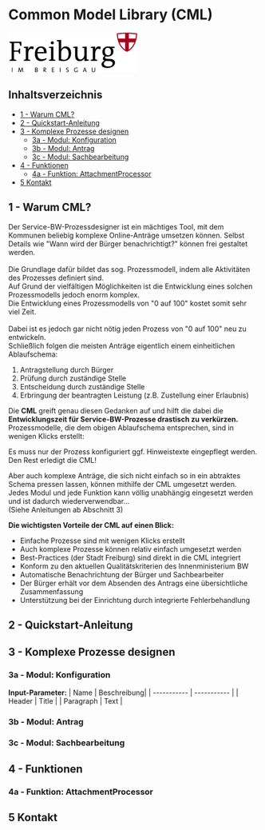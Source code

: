 # Common Model Library (CML) 
![Logo of Stadt Freiburg i. Br.](/img/logo_freiburg.gif) 

## Inhaltsverzeichnis
- [1 - Warum CML?](#1---warum-cml-)
- [2 - Quickstart-Anleitung](#2---quickstart-anleitung)
- [3 - Komplexe Prozesse designen](#3---komplexe-prozesse-designen)
   - [3a - Modul: Konfiguration](#3a---modul--konfiguration)
   - [3b - Modul: Antrag](#3b---modul--antrag)
   - [3c - Modul: Sachbearbeitung](#3c---modul--sachbearbeitung)
- [4 - Funktionen](#4---funktionen)
   - [4a - Funktion: AttachmentProcessor](#4a---funktion--attachmentprocessor)
- [5 Kontakt](#5-kontakt)

## 1 - Warum CML?
Der Service-BW-Prozessdesigner ist ein mächtiges Tool, mit dem Kommunen beliebig komplexe Online-Anträge umsetzen können.
Selbst Details wie "Wann wird der Bürger benachrichtigt?" können frei gestaltet werden.\
\
Die Grundlage dafür bildet das sog. Prozessmodell, indem alle Aktivitäten des Prozesses definiert sind.\
Auf Grund der vielfältigen Möglichkeiten ist die Entwicklung eines solchen Prozessmodells jedoch enorm komplex.\
Die Entwicklung eines Prozessmodells von "0 auf 100" kostet somit sehr viel Zeit.\
\
Dabei ist es jedoch gar nicht nötig jeden Prozess von "0 auf 100" neu zu entwickeln.\
Schließlich folgen die meisten Anträge eigentlich einem einheitlichen Ablaufschema:

1. Antragstellung durch Bürger
2. Prüfung durch zuständige Stelle
3. Entscheidung durch zuständige Stelle
4. Erbringung der beantragten Leistung (z.B. Zustellung einer Erlaubnis)

Die **CML** greift genau diesen Gedanken auf und hilft die dabei die **Entwicklungszeit für Service-BW-Prozesse drastisch zu verkürzen.**
Prozessmodelle, die dem obigen Ablaufschema entsprechen, sind in wenigen Klicks erstellt:

Es muss nur der Prozess konfiguriert ggf. Hinweistexte eingepflegt werden.\
Den Rest erledigt die CML!

Aber auch komplexe Anträge, die sich nicht einfach so in ein abtraktes Schema pressen lassen, können mithilfe der CML umgesetzt werden.\
Jedes Modul und jede Funktion kann völlig unabhängig eingesetzt werden und ist dadurch wiederverwendbar...\
(Siehe Anleitungen ab Abschnitt 3)

**Die wichtigsten Vorteile der CML auf einen Blick:**
- Einfache Prozesse sind mit wenigen Klicks erstellt
- Auch komplexe Prozesse können relativ einfach umgesetzt werden
- Best-Practices (der Stadt Freiburg) sind direkt in die CML integriert
- Konform zu den aktuellen Qualitätskriterien des Innenministerium BW
- Automatische Benachrichtung der Bürger und Sachbearbeiter
- Der Bürger erhält vor dem Absenden des Antrags eine übersichtliche Zusammenfassung
- Unterstützung bei der Einrichtung durch integrierte Fehlerbehandlung


## 2 - Quickstart-Anleitung

## 3 - Komplexe Prozesse designen

### 3a - Modul: Konfiguration

**Input-Parameter:**
| Name        | Beschreibung|
| ----------- | ----------- |
| Header      | Title       |
| Paragraph   | Text        |

### 3b - Modul: Antrag

### 3c - Modul: Sachbearbeitung

## 4 - Funktionen

### 4a - Funktion: AttachmentProcessor

## 5 Kontakt
